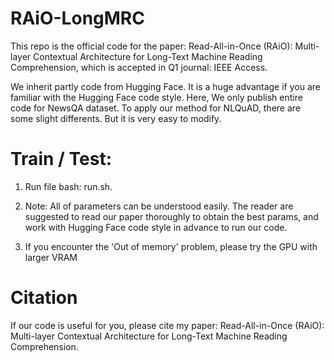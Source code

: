 # RAiO-LongMRC
This repo is the official code for the paper: Read-All-in-Once (RAiO): Multi-layer Contextual Architecture for Long-Text Machine Reading Comprehension, which is accepted in Q1 journal: IEEE Access. 

We inherit partly code from Hugging Face. It is a huge advantage if you are familiar with the Hugging Face code style. Here, We only publish entire code for NewsQA dataset. To apply our method for NLQuAD, there are some slight differents. But it is very easy to modify. 
# Train / Test:
1. Run file bash: run.sh. 

2. Note: All of parameters can be understood easily. The reader are suggested to read our paper thoroughly to obtain the best params, and work with Hugging Face code style in advance to run our code. 

3. If you encounter the 'Out of memory' problem, please  try the GPU with larger VRAM

# Citation
If our code is useful for you, please cite my paper: Read-All-in-Once (RAiO): Multi-layer Contextual Architecture for Long-Text Machine Reading Comprehension. 
